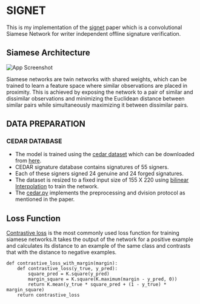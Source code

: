 
# SIGNET

This is my implementation of the [signet](https://arxiv.org/pdf/1707.02131.pdf) paper
which is a convolutional Siamese Network for writer independent offline signature
verification.





## Siamese Architecture

![App Screenshot](https://i.imgur.com/lwRkFYF.png)

Siamese networks are twin networks with shared weights, which can be trained to learn a feature space where similar observations
are placed in proximity. This is achieved by exposing the network to a pair of similar and dissimilar observations and minimizing the Euclidean distance between similar pairs while simultaneously
maximizing it between dissimilar pairs.

## DATA PREPARATION

### CEDAR DATABASE

* The model is trained using the [cedar dataset]("https://paperswithcode.com/dataset/cedar-signature") which can be downloaded from [here]("http://www.cedar.buffalo.edu/NIJ/data/signatures.rar").
* CEDAR signature database contains signatures of 55 signers.
* Each of these signers signed 24 genuine and 24 forged signatures.
* The dataset is resized to a fixed input size of 155 X 220 using [bilinear Interpolation]("https://www.sciencedirect.com/topics/engineering/bilinear-interpolation") to train the network.
* The [cedar.py]("https://github.com/Parijat-18/SigNet/blob/main/cedar.py") implements the preprocessing and dvision protocol as mentioned in the paper.



## Loss Function

[Contrastive loss]("https://towardsdatascience.com/contrastive-loss-explaned-159f2d4a87ec") is the most commonly used loss function
for training siamese networks.It takes the output of the network for a positive example and 
calculates its distance to an example of the same class and contrasts that with 
the distance to negative examples.

```
def contrastive_loss_with_margin(margin): 
    def contrastive_loss(y_true, y_pred): 
        square_pred = K.square(y_pred) 
        margin_square = K.square(K.maximum(margin - y_pred, 0)) 
        return K.mean(y_true * square_pred + (1 - y_true) * margin_square) 
    return contrastive_loss 
```